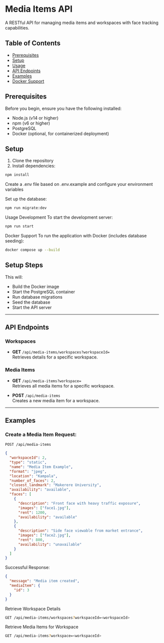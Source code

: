 # Media Items API

A RESTful API for managing media items and workspaces with face tracking capabilities.

## Table of Contents
- [Prerequisites](#prerequisites)
- [Setup](#setup)
- [Usage](#usage)
- [API Endpoints](#api-endpoints)
- [Examples](#examples)
- [Docker Support](#docker-support)

## Prerequisites

Before you begin, ensure you have the following installed:
- Node.js (v14 or higher)
- npm (v6 or higher)
- PostgreSQL
- Docker (optional, for containerized deployment)

## Setup

1. Clone the repository
2. Install dependencies:
```bash
npm install
```

Create a .env file based on .env.example and configure your environment variables

Set up the database:
```bash
npm run migrate:dev
```
Usage
Development
To start the development server:
```bash
npm run start
```

Docker Support
To run the application with Docker (includes database seeding):

```bash
docker compose up --build
```

## Setup Steps

This will:

- Build the Docker image  
- Start the PostgreSQL container  
- Run database migrations  
- Seed the database  
- Start the API server  

---

## API Endpoints

### Workspaces

- **GET** `/api/media-items/workspaces?workspaceId=`  
  Retrieves details for a specific workspace.


### Media Items

- **GET** `/api/media-items?workspace=`  
  Retrieves all media items for a specific workspace.

- **POST** `/api/media-items`  
  Creates a new media item for a workspace.

---

## Examples

### Create a Media Item Request:

```http
POST /api/media-items
```

```json
{
  "workspaceId": 2,
  "type": "static",
  "name": "Media Item Example",
  "format": "jpeg",
  "location": "Kampala",
  "number_of_faces": 2,
  "closest_landmark": "Makerere University",
  "availability": "available",
  "faces": [
    {
      "description": "Front face with heavy traffic exposure",
      "images": ["face1.jpg"],
      "rent": 1200,
      "availability": "available"
    },
    {
      "description": "Side face viewable from market entrance",
      "images": ["face2.jpg"],
      "rent": 800,
      "availability": "unavailable"
    }
  ]
}
```

Successful Response:
```json
{
  "message": "Media item created",
  "mediaItem": {
    "id": 3
  }
}
```

Retrieve Workspace Details
```bash
GET /api/media-items/workspaces?workspaceId=<workspaceId>
```

Retrieve Media Items for Workspace
```bash
GET /api/media-items?workspace=<workspaceId>
```
